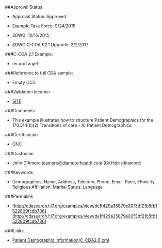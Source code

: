##Approval Status 

* Approval Status: Approved
* Example Task Force: 9/24/2015
* SDWG: 10/15/2015
* SDWG C-CDA R2.1 Upgrade: 2/2/2017

###C-CDA 2.1 Example:


* recordTarget

###Reference to full CDA sample:
* Empty CCD



###Validation location

* [SITE](https://sitenv.org/sandbox-ccda/ccda-validator)



###Comments

* This example illustrates how to structure Patient Demographics for the 170.314(b)(2) Transitions of care - A) Patient Demographics.

###Certification
* ONC

###Custodian

* John D'Amore jdamore@diameterhealth.com (GitHub: jddamore)




###Keywords

* Demographics, Name, Address, Telecom, Phone, Email, Race, Ethnicity, Religious Affiliation, Marital Status, Language

###Permalink

* [http://cdasearch.hl7.org/examples/view/de1f429a35879e80f3df21b5fb1522809fcdb736](http://cdasearch.hl7.org/examples/view/de1f429a35879e80f3df21b5fb1522809fcdb736)

###Links

* [Patient Demographic Information(C-CDA2.1).xml](https://github.com/HL7/C-CDA-Examples/tree/master/Header/Patient%20Demographic%20Information/Patient%20Demographic%20Information%28C-CDA2.1%29.xml)
